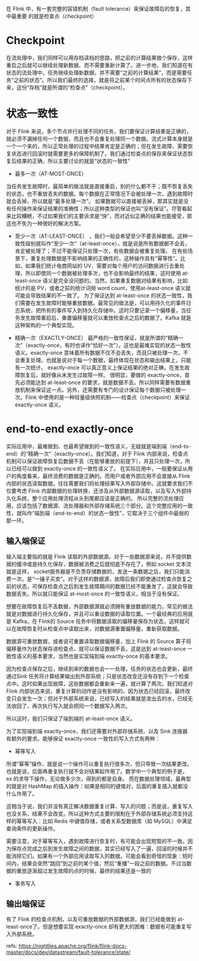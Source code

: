 
在 Flink 中，有一套完整的容错机制（fault tolerance）来保证故障后的恢复，其中最重要
的就是检查点（checkpoint）

# Checkpoint
在流处理中，我们同样可以用存档读档的思路，把之前的计算结果做个保存，这样重启之后就可以继续处理新数据、而不需要重新计算了。进一步地，我们知道在有状态的流处理中，任务继续处理新数据，并不需要“之前的计算结果”，而是需要任务“之前的状态”。所以我们最终的选择，就是将之前某个时间点所有的状态保存下来，这份“存档”就是所谓的“检查点”（checkpoint）。 

# 状态一致性
对于 Flink 来说，多个节点并行处理不同的任务，我们要保证计算结果是正确的，就必须不漏掉任何一个数据，而且也不会重复处理同一个数据。流式计算本身就是一个一个来的，所以正常处理的过程中结果肯定是正确的；但在发生故障、需要恢复状态进行回滚时就需要更多的保障机制了。我们通过检查点的保存来保证状态恢复后结果的正确，所以主要讨论的就是“状态的一致性”

- 最多一次（AT-MOST-ONCE）

当任务发生故障时，最简单的做法就是直接重启，别的什么都不干；既不恢复丢失的状态，也不重放丢失的数据。每个数据在正常情况下会被处理一次，遇到故障时就会丢掉，所以就是“最多处理一次”。
如果数据可以直接被丢掉，那其实就是没有任何操作来保证结果的准确性；所以这种类型的保证也叫“没有保证”。尽管看起来比较糟糕，不过如果我们的主要诉求是“快”，而对近似正确的结果也能接受，那这也不失为一种很好的解决方案。 

- 至少一次（AT-LEAST-ONCE）
，我们一般会希望至少不要丢掉数据。这种一致性级别就叫作“至少一次”（at-least-once），就是说是所有数据都不会丢，肯定被处理了；不过不能保证只处理一次，有些数据会被重复处理。 
在有些场景下，重复处理数据是不影响结果的正确性的，这种操作具有“幂等性”。比如，如果我们统计电商网站的 UV，需要对每个用户的访问数据进行去重处理，所以即使同一个数据被处理多次，也不会影响最终的结果，这时使用 at-least-once 语义是完全没问题的。当然，如果重复数据对结果有影响，比如统计的是 PV，或者之前的统计词频 word  count，使用at-least-once 语义就可能会导致结果的不一致了。
为了保证达到 at-least-once  的状态一致性，我们需要在发生故障时能够重放数据。最常见的做法是，可以用持久化的事件日志系统，把所有的事件写入到持久化存储中。这时只要记录一个偏移量，当任务发生故障重启后，重置偏移量就可以重放检查点之后的数据了。Kafka 就是这种架构的一个典型实现。

- 精确一次（EXACTLY-ONCE）
最严格的一致性保证，就是所谓的“精确一次”（exactly-once，有时也译作“恰好一次”）。这也是最难实现的状态一致性语义。exactly-once 意味着所有数据不仅不会丢失，而且只被处理一次，不会重复处理。也就是说对于每一个数据，最终体现在状态和输出结果上，只能有一次统计。
exactly-once 可以真正意义上保证结果的绝对正确，在发生故障恢复后，就好像从未发生过故障一样。
很明显，要做的 exactly-once，首先必须能达到 at-least-once 的要求，就是数据不丢。所以同样需要有数据重放机制来保证这一点。另外，还需要有专门的设计保证每个数据只被处理一次。Flink 中使用的是一种轻量级快照机制——检查点（checkpoint）来保证 exactly-once 语义。


# end-to-end exactly-once
实际应用中，最难做到、也最希望做到的一致性语义，无疑就是端到端（end-to-end）的“精确一次”（exactly-once）。我们知道，对于 Flink 内部来说，检查点机制可以保证故障恢复后数据不丢（在能够重放的前提下），并且只处理一次，所以已经可以做到 exactly-once 的一致性语义了。
在实际应用中，一般要保证从用户的角度看来，最终消费的数据是正确的。而用户或者外部应用不会直接从 Flink 内部的状态读取数据，往往需要我们将处理结果写入外部存储中。这就要求我们不仅要考虑 Flink 内部数据的处理转换，还涉及从外部数据源读取，以及写入外部持久化系统，整个应用处理流程从头到尾都应该是正确的。
所以完整的流处理应用，应该包括了数据源、流处理器和外部存储系统三个部分。这个完整应用的一致性，就叫作“端到端（end-to-end）的状态一致性”，它取决于三个组件中最弱的那一环。

## 输入端保证

输入端主要指的就是 Flink 读取的外部数据源。对于一些数据源来说，并不提供数据的缓冲或是持久化保存，数据被消费之后就彻底不存在了。例如 socket 文本流就是这样，  socket服务器是不负责存储数据的，发送一条数据之后，我们只能消费一次，是“一锤子买卖”。对于这样的数据源，故障后我们即使通过检查点恢复之前的状态，可保存检查点之后到发生故障期间的数据已经不能重发了，这就会导致数据丢失。所以就只能保证 at-most-once 的一致性语义，相当于没有保证。

想要在故障恢复后不丢数据，外部数据源就必须拥有重放数据的能力。常见的做法就是对数据进行持久化保存，并且可以重设数据的读取位置。一个最经典的应用就是 Kafka。在 Flink的 Source 任务中将数据读取的偏移量保存为状态，这样就可以在故障恢复时从检查点中读取出来，对数据源重置偏移量，重新获取数据。

数据源可重放数据，或者说可重置读取数据偏移量，加上 Flink 的 Source 算子将偏移量作为状态保存进检查点，就可以保证数据不丢。这是达到 at-least-once 一致性语义的基本要求，当然也是实现端到端 exactly-once 的基本要求。

因为检查点保存之后，继续到来的数据也会一一处理，任务的状态也会更新，最终通过Sink 任务将计算结果输出到外部系统；只是状态改变还没有存到下一个检查点中。这时如果出现故障，这些数据都会重新来一遍，就计算了两次。我们知道对 Flink 内部状态来说，重复计算的动作是没有影响的，因为状态已经回滚，最终改变只会发生一次；但对于外部系统来说，已经写入的结果就是泼出去的水，已经无法收回了，再次执行写入就会把同一个数据写入两次。

所以这时，我们只保证了端到端的 at-least-once 语义。

为了实现端到端 exactly-once，我们还需要对外部存储系统、以及 Sink 连接器有额外的要求。能够保证 exactly-once 一致性的写入方式有两种：

- 幂等写入 

所谓“幂等”操作，就是说一个操作可以重复执行很多次，但只导致一次结果更改。也就是说，后面再重复执行就不会对结果起作用了。数学中一个典型的例子是，ex 的求导下操作，无论做多少次，得到的都是自身。 而在数据处理领域，最典型的就是对 HashMap 的插入操作：如果是相同的键值对，后面的重复插入就都没什么作用了。

这相当于说，我们并没有真正解决数据重复计算、写入的问题；而是说，重复写入也没关系，结果不会改变。所以这种方式主要的限制在于外部存储系统必须支持这样的幂等写入：比如 Redis 中键值存储，或者关系型数据库（如 MySQL）中满足查询条件的更新操作。

需要注意，对于幂等写入，遇到故障进行恢复时，有可能会出现短暂的不一致。因为保存点完成之后到发生故障之间的数据，其实已经写入了一遍，回滚的时候并不能消除它们。如果有一个外部应用读取写入的数据，可能会看到奇怪的现象：短时间内，结果会突然“跳回”到之前的某个值，然后“重播”一段之前的数据。不过当数据的重放逐渐超过发生故障的点的时候，最终的结果还是一致的

- 事务写入

## 输出端保证
有了 Flink 的检查点机制，以及可重放数据的外部数据源，我们已经能做到 at-least-once了。但是想要实现 exactly-once 却有更大的困难：数据有可能重复写入外部系统。

refs:
https://nightlies.apache.org/flink/flink-docs-master/docs/dev/datastream/fault-tolerance/state/